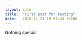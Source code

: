 ```yaml
---
layout: site
title:  "First post for testing"
date:   2018-11-21 19:53:43 +0200
---
```

Nothing special

